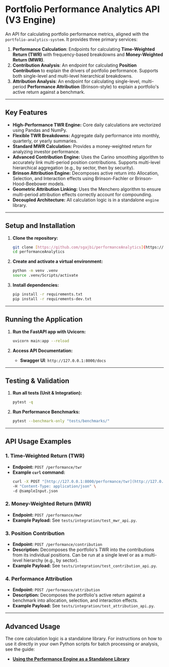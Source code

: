 # Portfolio Performance Analytics API (V3 Engine)

An API for calculating portfolio performance metrics, aligned with the `portfolio-analytics-system`. It provides three primary services:
1.  **Performance Calculation**: Endpoints for calculating **Time-Weighted Return (TWR)** with frequency-based breakdowns and **Money-Weighted Return (MWR)**.
2.  **Contribution Analysis**: An endpoint for calculating **Position Contribution** to explain the drivers of portfolio performance. Supports both single-level and multi-level hierarchical breakdowns.
3.  **Attribution Analysis**: An endpoint for calculating single-level, multi-period **Performance Attribution** (Brinson-style) to explain a portfolio's active return against a benchmark.
---

## Key Features

-   **High-Performance TWR Engine:** Core daily calculations are vectorized using Pandas and NumPy.
-   **Flexible TWR Breakdowns:** Aggregate daily performance into monthly, quarterly, or yearly summaries.
-   **Standard MWR Calculation:** Provides a money-weighted return for analyzing investor performance.
-   **Advanced Contribution Engine:** Uses the Carino smoothing algorithm to accurately link multi-period position contributions. Supports multi-level hierarchical aggregation (e.g., by sector, then by security).
-   **Brinson Attribution Engine:** Decomposes active return into Allocation, Selection, and Interaction effects using Brinson-Fachler or Brinson-Hood-Beebower models.
-   **Geometric Attribution Linking:** Uses the Menchero algorithm to ensure multi-period attribution effects correctly account for compounding.
-   **Decoupled Architecture:** All calculation logic is in a standalone `engine` library.
---

## Setup and Installation

1.  **Clone the repository:**
    ```bash
    git clone [https://github.com/sgajbi/performanceAnalytics](https://github.com/sgajbi/performanceAnalytics)
    cd performanceAnalytics
    ```

2.  **Create and activate a virtual environment:**
    ```bash
    python -m venv .venv
    source .venv/Scripts/activate
    ```

3.  **Install dependencies:**
    ```bash
    pip install -r requirements.txt
    pip install -r requirements-dev.txt
    ```

---

## Running the Application

1.  **Run the FastAPI app with Uvicorn:**
    ```bash
    uvicorn main:app --reload
    ```

2.  **Access API Documentation:**
    -   **Swagger UI**: `http://127.0.0.1:8000/docs`

---

## Testing & Validation

1.  **Run all tests (Unit & Integration):**
    ```bash
    pytest -q
    ```

2.  **Run Performance Benchmarks:**
    ```bash
    pytest --benchmark-only "tests/benchmarks/"
    ```

---

## API Usage Examples

### 1. Time-Weighted Return (TWR)

-   **Endpoint:** `POST /performance/twr`
-   **Example `curl` command:**
    ```bash
    curl -X POST "[http://127.0.0.1:8000/performance/twr](http://127.0.0.1:8000/performance/twr)" \
    -H "Content-Type: application/json" \
    -d @sampleInput.json
    ```

### 2. Money-Weighted Return (MWR)

-   **Endpoint:** `POST /performance/mwr`
-   **Example Payload:** See `tests/integration/test_mwr_api.py`.

### 3. Position Contribution

-   **Endpoint:** `POST /performance/contribution`
-   **Description:** Decomposes the portfolio's TWR into the contributions from its individual positions. Can be run at a single level or as a multi-level hierarchy (e.g., by sector).
-   **Example Payload:** See `tests/integration/test_contribution_api.py`.

### 4. Performance Attribution

-   **Endpoint:** `POST /performance/attribution`
-   **Description:** Decomposes the portfolio's active return against a benchmark into allocation, selection, and interaction effects.
-   **Example Payload:** See `tests/integration/test_attribution_api.py`.

---

## Advanced Usage

The core calculation logic is a standalone library. For instructions on how to use it directly in your own Python scripts for batch processing or analysis, see the guide:

-   **[Using the Performance Engine as a Standalone Library](./docs/guides/standalone_engine_usage.md)**